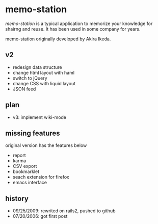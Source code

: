 memo-station
========

*memo-station* is a typical application to memorize your knowledge for shairng and reuse.
It has been used in some company for years.

memo-station originally developed by Akira Ikeda.


v2
--------

* redesign data structure
* change html layout with haml
* switch to jQuery
* change CSS with liquid layout
* JSON feed


plan
--------

* v3: implement wiki-mode


missing features
--------

original version has the features below
* report
* karma
* CSV export
* bookmarklet
* seach extension for firefox
* emacs interface


history
--------

* 09/25/2009: rewrited on rails2, pushed to github
* 07/20/2006: got first post


